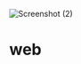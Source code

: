 ![Screenshot (2)](https://user-images.githubusercontent.com/110041273/222910283-9eaf13d5-5db1-4abd-9e71-b949f6c5a801.png)
# web
